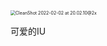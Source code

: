 <img src="https://raw.githubusercontent.com/cjffyd/images/main/img/CleanShot%202022-02-02%20at%2020.02.10%402x.png" alt="CleanShot 2022-02-02 at 20.02.10@2x" style="zoom:50%;" />

可爱的IU
